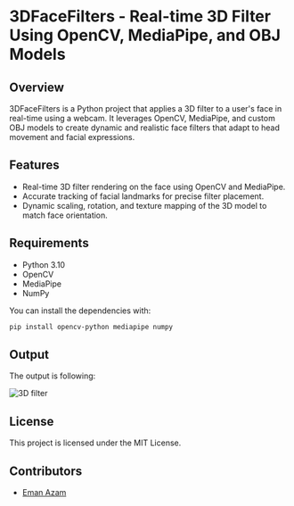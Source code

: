 # 3DFaceFilters - Real-time 3D  Filter Using OpenCV, MediaPipe, and OBJ Models

## Overview
3DFaceFilters is a Python project that applies a 3D  filter to a user's face in real-time using a webcam. It leverages OpenCV, MediaPipe, and custom OBJ models to create dynamic and realistic face filters that adapt to head movement and facial expressions.

## Features
- Real-time 3D filter rendering on the face using OpenCV and MediaPipe.
- Accurate tracking of facial landmarks for precise filter placement.
- Dynamic scaling, rotation, and texture mapping of the 3D model to match face orientation.

## Requirements
- Python 3.10
- OpenCV
- MediaPipe
- NumPy

You can install the dependencies with:
```bash
pip install opencv-python mediapipe numpy
```

## Output
The output is following:


![3D filter](https://github.com/Eman-Bandesha/3DFaceFilters---Real-time-3D-Filter-Using-OpenCV-MediaPipe-and-OBJ-Models/blob/Eman-Bandesha-patch-1/output1.gif)

## License
This project is licensed under the MIT License.

## Contributors
- [Eman Azam](https://github.com/Eman-Bandesha)





